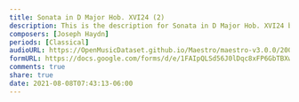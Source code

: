 ```yaml
---
title: Sonata in D Major Hob. XVI24 (2)
description: This is the description for Sonata in D Major Hob. XVI24 by Joseph Haydn
composers: [Joseph Haydn]
periods: [Classical]
audioURL: https://OpenMusicDataset.github.io/Maestro/maestro-v3.0.0/2004/MIDI-Unprocessed_XP_19_R1_2004_01-02_ORIG_MID--AUDIO_19_R1_2004_02_Track02_wav.midi
formURL: https://docs.google.com/forms/d/e/1FAIpQLSd56J0lDqc8xFP6GbTBXwFQm9bfZqMSM2a77emYFfEO6MBGOA/viewform
comments: true
share: true
date: 2021-08-08T07:43:13-06:00
---
```

